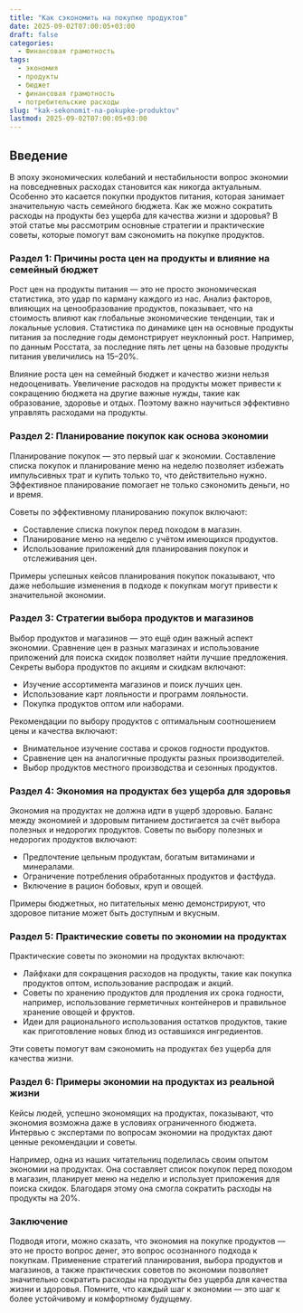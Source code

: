 ```yaml
---
title: "Как сэкономить на покупке продуктов"
date: 2025-09-02T07:00:05+03:00
draft: false
categories:
  - Финансовая грамотность
tags:
  - экономия
  - продукты
  - бюджет
  - финансовая грамотность
  - потребительские расходы
slug: "kak-sekonomit-na-pokupke-produktov"
lastmod: 2025-09-02T07:00:05+03:00
---
```


## Введение

В эпоху экономических колебаний и нестабильности вопрос экономии на повседневных расходах становится как никогда актуальным. Особенно это касается покупки продуктов питания, которая занимает значительную часть семейного бюджета. Как же можно сократить расходы на продукты без ущерба для качества жизни и здоровья? В этой статье мы рассмотрим основные стратегии и практические советы, которые помогут вам сэкономить на покупке продуктов.

### Раздел 1: Причины роста цен на продукты и влияние на семейный бюджет

Рост цен на продукты питания — это не просто экономическая статистика, это удар по карману каждого из нас. Анализ факторов, влияющих на ценообразование продуктов, показывает, что на стоимость влияют как глобальные экономические тенденции, так и локальные условия. Статистика по динамике цен на основные продукты питания за последние годы демонстрирует неуклонный рост. Например, по данным Росстата, за последние пять лет цены на базовые продукты питания увеличились на 15–20%.

Влияние роста цен на семейный бюджет и качество жизни нельзя недооценивать. Увеличение расходов на продукты может привести к сокращению бюджета на другие важные нужды, такие как образование, здоровье и отдых. Поэтому важно научиться эффективно управлять расходами на продукты.

### Раздел 2: Планирование покупок как основа экономии

Планирование покупок — это первый шаг к экономии. Составление списка покупок и планирование меню на неделю позволяет избежать импульсивных трат и купить только то, что действительно нужно. Эффективное планирование помогает не только сэкономить деньги, но и время.

Советы по эффективному планированию покупок включают:

- Составление списка покупок перед походом в магазин.
- Планирование меню на неделю с учётом имеющихся продуктов.
- Использование приложений для планирования покупок и отслеживания цен.

Примеры успешных кейсов планирования покупок показывают, что даже небольшие изменения в подходе к покупкам могут привести к значительной экономии.

### Раздел 3: Стратегии выбора продуктов и магазинов

Выбор продуктов и магазинов — это ещё один важный аспект экономии. Сравнение цен в разных магазинах и использование приложений для поиска скидок позволяет найти лучшие предложения. Секреты выбора продуктов по акциям и скидкам включают:

- Изучение ассортимента магазинов и поиск лучших цен.
- Использование карт лояльности и программ лояльности.
- Покупка продуктов оптом или наборами.

Рекомендации по выбору продуктов с оптимальным соотношением цены и качества включают:

- Внимательное изучение состава и сроков годности продуктов.
- Сравнение цен на аналогичные продукты разных производителей.
- Выбор продуктов местного производства и сезонных продуктов.

### Раздел 4: Экономия на продуктах без ущерба для здоровья

Экономия на продуктах не должна идти в ущерб здоровью. Баланс между экономией и здоровым питанием достигается за счёт выбора полезных и недорогих продуктов. Советы по выбору полезных и недорогих продуктов включают:

- Предпочтение цельным продуктам, богатым витаминами и минералами.
- Ограничение потребления обработанных продуктов и фастфуда.
- Включение в рацион бобовых, круп и овощей.

Примеры бюджетных, но питательных меню демонстрируют, что здоровое питание может быть доступным и вкусным.

### Раздел 5: Практические советы по экономии на продуктах

Практические советы по экономии на продуктах включают:

- Лайфхаки для сокращения расходов на продукты, такие как покупка продуктов оптом, использование распродаж и акций.
- Советы по хранению продуктов для продления их срока годности, например, использование герметичных контейнеров и правильное хранение овощей и фруктов.
- Идеи для рационального использования остатков продуктов, такие как приготовление новых блюд из оставшихся ингредиентов.

Эти советы помогут вам сэкономить на продуктах без ущерба для качества жизни.

### Раздел 6: Примеры экономии на продуктах из реальной жизни

Кейсы людей, успешно экономящих на продуктах, показывают, что экономия возможна даже в условиях ограниченного бюджета. Интервью с экспертами по вопросам экономии на продуктах дают ценные рекомендации и советы.

Например, одна из наших читательниц поделилась своим опытом экономии на продуктах. Она составляет список покупок перед походом в магазин, планирует меню на неделю и использует приложения для поиска скидок. Благодаря этому она смогла сократить расходы на продукты на 20%.

### Заключение

Подводя итоги, можно сказать, что экономия на покупке продуктов — это не просто вопрос денег, это вопрос осознанного подхода к покупкам. Применение стратегий планирования, выбора продуктов и магазинов, а также практических советов по экономии позволяет значительно сократить расходы на продукты без ущерба для качества жизни и здоровья. Помните, что каждый шаг к экономии — это шаг к более устойчивому и комфортному будущему.
